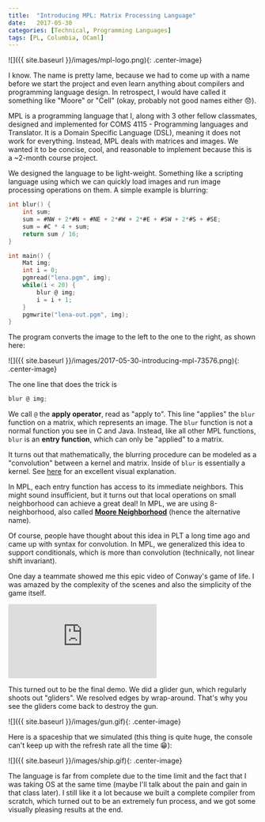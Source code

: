 ```yaml
---
title:  "Introducing MPL: Matrix Processing Language"
date:   2017-05-30
categories: [Technical, Programming Languages]
tags: [PL, Columbia, OCaml]
---
```


![]({{ site.baseurl }}/images/mpl-logo.png){: .center-image}

I know. The name is pretty lame, because we had to come up with a name before we start the project and even learn anything about compilers and programming language design. In retrospect, I would have called it something like "Moore" or "Cell" (okay, probably not good names either :disappointed:).

MPL is a programming language that I, along with 3 other fellow classmates, designed and implemented for COMS 4115 - Programming languages and Translator. It is a Domain Specific Language (DSL), meaning it does not work for everything. Instead, MPL deals with matrices and images. We wanted it to be concise, cool, and reasonable to implement because this is a ~2-month course project.

We designed the language to be light-weight. Something like a scripting language using which we can quickly load images and run image processing operations on them. A simple example is blurring:

```c
int blur() {
    int sum;
    sum = #NW + 2*#N + #NE + 2*#W + 2*#E + #SW + 2*#S + #SE;
    sum = #C * 4 + sum;
    return sum / 16;
}

int main() {
    Mat img;
    int i = 0;
    pgmread("lena.pgm", img);
    while(i < 20) {
        blur @ img;
        i = i + 1;
    }
    pgmwrite("lena-out.pgm", img);
}
```
The program converts the image to the left to the one to the right, as shown here:

![]({{ site.baseurl }}/images/2017-05-30-introducing-mpl-73576.png){: .center-image}

The one line that does the trick is

```c
blur @ img;
```

We call `@` the __apply operator__, read as "apply to". This line "applies" the `blur` function on a matrix, which represents an image. The `blur` function is not a normal function you see in C and Java. Instead, like all other MPL functions, `blur` is an __entry function__, which can only be "applied" to a matrix.

It turns out that mathematically, the blurring procedure can be modeled as a "convolution" between a kernel and matrix. Inside of `blur` is essentially a kernel. See [here](http://setosa.io/ev/image-kernels/) for an excellent visual explanation.

In MPL, each entry function has access to its immediate neighbors. This might sound insufficient, but it turns out that local operations on small neighborhood can achieve a great deal! In MPL, we are using 8-neighborhood, also called [__Moore Neighborhood__](https://en.wikipedia.org/wiki/Moore_neighborhood) (hence the alternative name).

Of course, people have thought about this idea in PLT a long time ago and came up with syntax for convolution. In MPL, we generalized this idea to support conditionals, which is more than convolution (technically, not linear shift invariant).

One day a teammate showed me this epic video of Conway's game of life. I was amazed by the complexity of the scenes and also the simplicity of the game itself.

<div class="embed-responsive embed-responsive-4by3">
    <iframe class="embed-responsive-item"
     src="https://www.youtube.com/embed/C2vgICfQawE?rel=0" frameborder="0" allow="autoplay; encrypted-media" allowfullscreen></iframe>
</div>

This turned out to be the final demo. We did a glider gun, which regularly shoots out "gliders". We resolved edges by wrap-around. That's why you see the gliders come back to destroy the gun.

![]({{ site.baseurl }}/images/gun.gif){: .center-image}

Here is a spaceship that we simulated (this thing is quite huge, the console can't keep up with the refresh rate all the time :grin:):

![]({{ site.baseurl }}/images/ship.gif){: .center-image}

The language is far from complete due to the time limit and the fact that I was taking OS at the same time (maybe I'll talk about the pain and gain in that class later). I still like it a lot because we built a complete compiler from scratch, which turned out to be an extremely fun process, and we got some visually pleasing results at the end.
